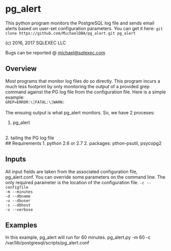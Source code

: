 # pg_alert
This python program monitors the PostgreSQL log file and sends email alerts based on user-set configuration parameters.  You can get it here:
`git clone https://github.com/MichaelDBA/pg_alert.git pg_alert`

(c) 2016, 2017 SQLEXEC LLC

Bugs can be reported @ michael@sqlexec.com

## Overview
Most programs that monitor log files do so directly.  This program incurs a much less footprint by only monitoring the output of a provided grep command against the PG log file from the configuration file.  Here is a simple example:
<br/>
`GREP=ERROR:\|FATAL:\|WARN:`
<br/><br/>
The ensuing output is what pg_alert monitors. So, we have 2 proceses:
1. pg_alert
<br/>
2. tailing the PG log file
<br/>
## Requirements
1. python 2.6 or 2.7
2. packages: pthon-psutil, psycopg2

## Inputs
All input fields are taken from the associated configuration file, pg_alert.conf.  You can override some parameters on the command line.  The only required parameter is the location of the configuration file.
`-c --configfile`
<br/>
`-m --minutes`
<br/>
`-d --dbname`
<br/>
`-u --dbuser`
<br/>
`-s --dbhost`
<br/>
`-v --verbose`
<br/>

## Examples
In this example, pg_alert will run for 60 minutes.
pg_alert.py -m 60 -c /var/lib/postgresql/scripts/pg_alert.conf


